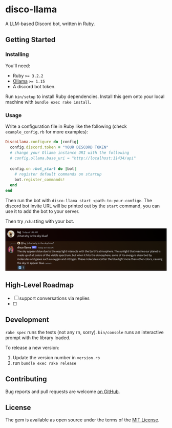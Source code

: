 # disco-llama

A LLM-based Discord bot, written in Ruby.

## Getting Started

### Installing

You'll need:

- Ruby `>= 3.2.2`
- [Ollama](https://ollama.ai) `>= 1.15`
- A discord bot token.

Run `bin/setup` to install Ruby dependencies. Install this gem onto your local
machine with `bundle exec rake install`.

### Usage

Write a configuration file in Ruby like the following (check `example_config.rb`
for more examples):

```ruby
DiscoLlama.configure do |config|
  config.discord.token = "YOUR DISCORD TOKEN"
  # change your Ollama instance URI with the following
  # config.ollama.base_uri = "http://localhost:11434/api"

  config.on :bot_start do |bot|
    # register default commands on startup
    bot.register_commands!
  end
end
```

Then run the bot with `disco-llama start <path-to-your-config>`.
The discord bot invite URL will be printed out by the `start` command, you can
use it to add the bot to your server.

Then try `/chat`ting with your bot.

![Sky is Blue](docs/images/sky-is-blue.png)

## High-Level Roadmap

- [ ] support conversations via replies
- [ ]

## Development

`rake spec` runs the tests (not any rn, sorry).
`bin/console` runs an interactive prompt with the library loaded.

To release a new version:

1. Update the version number in `version.rb`
2. run `bundle exec rake release`

## Contributing

Bug reports and pull requests are welcome [on GitHub](https://github.com/leoagomes/disco_llama).

## License

The gem is available as open source under the terms of the [MIT License](https://opensource.org/licenses/MIT).
